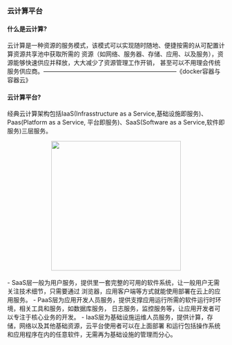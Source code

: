 ### 云计算平台
#### 什么是云计算?
云计算是一种资源的服务模式，该模式可以实现随时随地、便捷按需的从可配置计算资源共享池中获取所需的
资源（如网络、服务器、存储、应用、以及服务），资源能够快速供应并释放，大大减少了资源管理工作开销，
甚至可以不用理会传统服务供应商。——————————————————————《docker容器与容器云》  

#### 云计算平台?
经典云计算架构包括IaaS(Infrasstructure as a Service,基础设施即服务)、Paas(Platform as a Service,
平台即服务)、SaaS(Software as a Service,软件即服务)三层服务。  
<div align="center"> <img src="" height="300px" /> </div><br> 
- SaaS层一般为用户服务，提供里一套完整的可用的软件系统，让一般用户无需关注技术细节，只需要通过
  浏览器，应用客户端等方式就能使用部署在云上的应用服务。
- PaaS层为应用开发人员服务，提供支撑应用运行所需的软件运行时环境，相关工具和服务，如数据库服务，
  日志服务，监控服务等，让应用开发者可以专注于核心业务的开发。
- IaaS层为基础设施运维人员服务，提供计算，存储，网络以及其他基础资源，云平台使用者可以在上面部署
  和运行包括操作系统和应用程序在内的任意软件，无需再为基础设施的管理而分心。  

